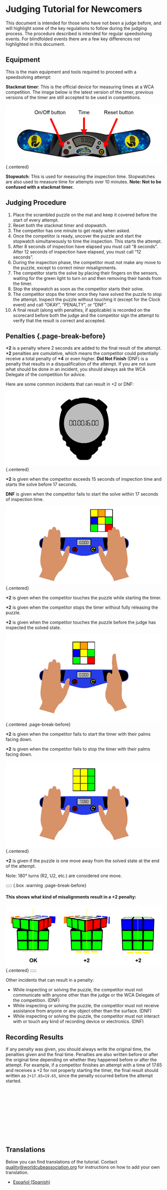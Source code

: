 # Judging Tutorial for Newcomers

This document is intended for those who have not been a judge before, and will highlight some of the key regulations to follow during the judging process. The procedure described is intended for regular speedsolving events. For blindfolded events there are a few key differences not highlighted in this document.

## Equipment

This is the main equipment and tools required to proceed with a speedsolving attempt:

**Stackmat timer**: This is the official device for measuring times at a WCA competition. The image below is the latest version of the timer, previous versions of the timer are still accepted to be used in competitions.

![](images/timer.png){.centered}

**Stopwatch**: This is used for measuring the inspection time. Stopwatches are also used to measure time for attempts over 10 minutes. **Note: Not to be confused with a stackmat timer.**

## Judging Procedure

1. Place the scrambled puzzle on the mat and keep it covered before the start of every attempt.
2. Reset both the stackmat timer and stopwatch.
3. The competitor has one minute to get ready when asked.
4. Once the competitor is ready, uncover the puzzle and start the stopwatch simultaneously to time the inspection. This starts the attempt.
5. After 8 seconds of inspection have elapsed you must call “8 seconds”. After 12 seconds of inspection have elapsed, you must call “12 seconds”.
6. During the inspection phase, the competitor must not make any move to the puzzle, except to correct minor misalignments.
7. The competitor starts the solve by placing their fingers on the sensors, waiting for the green light to turn on and then removing their hands from the timer.
8. Stop the stopwatch as soon as the competitor starts their solve.
9. The competitor stops the timer once they have solved the puzzle to stop the attempt. Inspect the puzzle without touching it (except for the Clock event) and call “OKAY”, “PENALTY”, or “DNF”.
10. A final result (along with penalties, if applicable) is recorded on the scorecard before both the judge and the competitor sign the attempt to verify that the result is correct and accepted.

## Penalties {.page-break-before}

**+2** is a penalty where 2 seconds are added to the final result of the attempt. **+2** penalties are cumulative, which means the competitor could potentially receive a total penalty of **+4** or even higher. **Did Not Finish** (DNF) is a penalty that results in a disqualification of the attempt. If you are not sure what should be done in an incident, you should always ask the WCA Delegate of the competition for advice.

Here are some common incidents that can result in +2 or DNF:

![](images/penalty1.png){.centered}

**+2** is given when the competitor exceeds 15 seconds of inspection time and starts the solve before 17 seconds.

**DNF** is given when the competitor fails to start the solve within 17 seconds of inspection time.

![](images/penalty2.png){.centered}

**+2** is given when the competitor touches the puzzle while starting the timer.

**+2** is given when the competitor stops the timer without fully releasing the puzzle.

**+2** is given when the competitor touches the puzzle before the judge has inspected the solved state.

![](images/penalty3.png){.centered .page-break-before}

**+2** is given when the competitor fails to start the timer with their palms facing down.

**+2** is given when the competitor fails to stop the timer with their palms facing down.

![](images/penalty4.png){.centered}

**+2** is given if the puzzle is one move away from the solved state at the end of the attempt.

Note: 180° turns (R2, U2, etc.) are considered one move.

::::: {.box .warning .page-break-before}

#### This shows what kind of misalignments result in a +2 penalty:

![](images/misalignments.png){.centered}
:::::

Other incidents that can result in a penalty:

-   While inspecting or solving the puzzle, the competitor must not communicate with anyone other than the judge or the WCA Delegate of the competition. (DNF)
-   While inspecting or solving the puzzle, the competitor must not receive assistance from anyone or any object other than the surface. (DNF)
-   While inspecting or solving the puzzle, the competitor must not interact with or touch any kind of recording device or electronics. (DNF)

## Recording Results

If any penalty was given, you should always write the original time, the penalties given and the final time. Penalties are also written before or after the original time depending on whether they happened before or after the attempt. For example, if a competitor finishes an attempt with a time of 17.65 and receives a +2 for not properly starting the timer, the final result should written as `2+17.65=19.65`, since the penalty occurred before the attempt started.

<div style="margin-top: 200px"></div>

## Translations

Below you can find translations of the tutorial. Contact quality@worldcubeassociation.org for instructions on how to add your own translation.

-   [Español (Spanish)](https://www.worldcubeassociation.org/edudoc/judge-tutorial/judge-tutorial-es.pdf)
